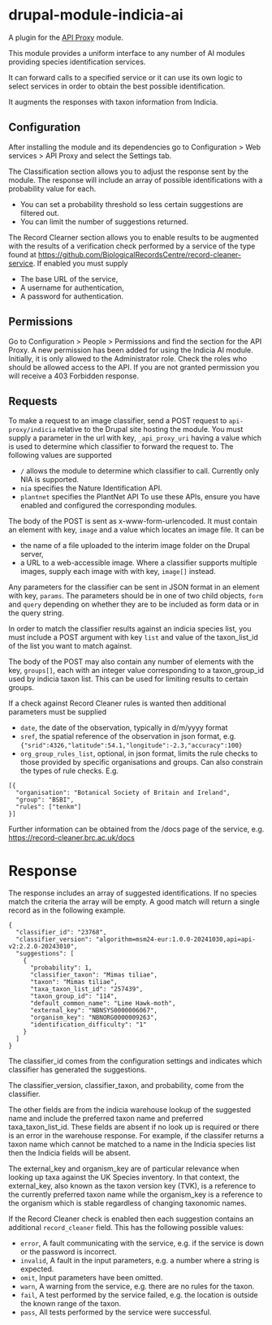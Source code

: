 # drupal-module-indicia-ai

A plugin for the [API Proxy](https://www.drupal.org/project/api_proxy) module.

This module provides a uniform interface to any number of AI modules providing
species identification services.

It can forward calls to a specified service or it can use its own logic to
select services in order to obtain the best possible identification.

It augments the responses with taxon information from Indicia.

## Configuration
After installing the module and its dependencies go to Configuration > Web
services > API Proxy and select the Settings tab.

The Classification section allows you to adjust the response sent by the module.
The response will include an array of possible identifications with a
probability value for each.
* You can set a probability threshold so less certain suggestions are filtered
out.
* You can limit the number of suggestions returned.

The Record Clearner section allows you to enable results to be augmented with
the results of a verification check performed by a service of the type
found at https://github.com/BiologicalRecordsCentre/record-cleaner-service.
If enabled you must supply
* The base URL of the service,
* A username for authentication,
* A password for authentication.

## Permissions
Go to Configuration > People > Permissions and find the section for the API
Proxy. A new permission has been added for using the Indicia AI module.
Initially, it is only allowed to the Administrator role. Check the roles who
should be allowed access to the API. If you are not granted permission you will
receive a 403 Forbidden response.

## Requests
To make a request to an image classifier, send a POST request to
`api-proxy/indicia` relative to the Drupal site hosting the module. You must
supply a parameter in the url with key, `_api_proxy_uri` having a value which is
used to determine which classifier to forward the request to. The following
values are supported
* `/` allows the module to determine which classifier to call. Currently only
NIA is supported.
* `nia` specifies the Nature Identification API.
* `plantnet` specifies the PlantNet API
To use these APIs, ensure you have enabled and configured the corresponding
modules.

The body of the POST is sent as x-www-form-urlencoded. It must contain an
element with key, `image` and a value which locates an image file. It can be
* the name of a file uploaded to the interim image folder on the Drupal server,
* a URL to a web-accessible image.
Where a classifier supports multiple images, supply each image with with key,
`image[]` instead.

Any parameters for the classifier can be sent in JSON format in an element
with key, `params`. The parameters should be in one of two child objects, `form`
and `query` depending on whether they are to be included as form data or in the
query string.

In order to match the classifier results against an indicia species list, you
must include a POST argument with key `list` and value of the taxon_list_id of
the list you want to match against.

The body of the POST may also contain any number of elements with the key,
`groups[]`, each with an integer value corresponding to a taxon_group_id used
by indicia taxon list. This can be used for limiting results to certain groups.

If a check against Record Cleaner rules is wanted then additional parameters
must be supplied
* `date`, the date of the observation, typically in d/m/yyyy format
* `sref`, the spatial reference of the observation in json format, e.g.
`{"srid":4326,"latitude":54.1,"longitude":-2.3,"accuracy":100}`
* `org_group_rules_list`, optional, in json format, limits the rule checks to
those provided by specific organisations and groups. Can also constrain the
types of rule checks. E.g.

```
[{
  "organisation": "Botanical Society of Britain and Ireland",
  "group": "BSBI",
  "rules": ["tenkm"]
}]
```
Further information can be obtained from the /docs page of the service, e.g.
https://record-cleaner.brc.ac.uk/docs

# Response
The response includes an array of suggested identifications. If no species match
the criteria the array will be empty. A good match will return a single record
as in the following example.

```
{
  "classifier_id": "23768",
  "classifier_version": "algorithm=msm24-eur:1.0.0-20241030,api=api-v2:2.2.0-20243010",
  "suggestions": [
    {
      "probability": 1,
      "classifier_taxon": "Mimas tiliae",
      "taxon": "Mimas tiliae",
      "taxa_taxon_list_id": "257439",
      "taxon_group_id": "114",
      "default_common_name": "Lime Hawk-moth",
      "external_key": "NBNSYS0000006067",
      "organism_key": "NBNORG0000009263",
      "identification_difficulty": "1"
    }
  ]
}
```
The classifier_id comes from the configuration settings and indicates which
classifier has generated the suggestions.

The classifier_version, classifier_taxon, and probability, come from the
classifier.

The other fields are from the indicia warehouse lookup of the suggested name and
include the preferred taxon name and preferred taxa_taxon_list_id. These fields
are absent if no look up is required or there is an error in the warehouse
response. For example, if the classifer returns a taxon name which cannot be
matched to a name in the Indicia species list then the Indicia fields will be
absent.

The external_key and organism_key are of particular relevance when looking up
taxa against the UK Species inventory. In that context, the external_key, also
known as the taxon version key (TVK), is a reference to the currently preferred
taxon name while the organism_key is a reference to the organism which is stable
regardless of changing taxonomic names.

If the Record Cleaner check is enabled then each suggestion contains an
additional `record_cleaner` field. This has the following possible values:
* `error`, A fault communicating with the service, e.g. if the service is
down or the password is incorrect.
* `invalid`, A fault in the input parameters, e.g. a number where a string is
expected.
* `omit`, Input parameters have been omitted.
* `warn`, A warning from the service, e.g. there are no rules for the taxon.
* `fail`, A test performed by the service failed, e.g. the location is outside
the known range of the taxon.
* `pass`, All tests performed by the service were successful.
